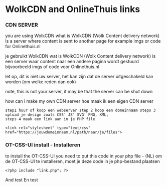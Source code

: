 # WolkCDN and OnlineThuis links 

### CDN SERVER

you are using WolkCDN what is WolkCDN (Wolk Content delivery network) is a server where content is sent to another page for example imgs or code for Onlinethuis.nl 

je gebruikt WolkCDN wat is WolkCDN (Wolk Content delivery network) is een server waar content naar een andere pagina wordt gestuurd bijvoorbeeld imgs of code voor Onlinethuis.nl

let op, dit is niet uw server, het kan zijn dat de server uitgeschakeld kan worden  (om welke reden dan ook)

note, this is not your server, it may be that the server can be shut down

how can i make my own CDN server
hoe maak ik een eigen CDN server

```
step1 huur of koop een webserver step 2 koop een domeinnaam steps 3 upload je design zoals CSS' JS' SVG' PNG, XML,
steps 4 maak een link aan in je PHP file 
```
```
<link rel="stylesheet" type="text/css" href="https://jouwdomeinnaam.nl/path/naar/je/files">
```

### OT-CSS-UI install - Installeren

to install the OT-CSS-UI you need to put this code in your php file - 
(NL) om de OT-CSS-UI te installeren, moet je deze code in je php-bestand plaatsen

```
<?php include "link.php"; ?>
```

And test
En test

